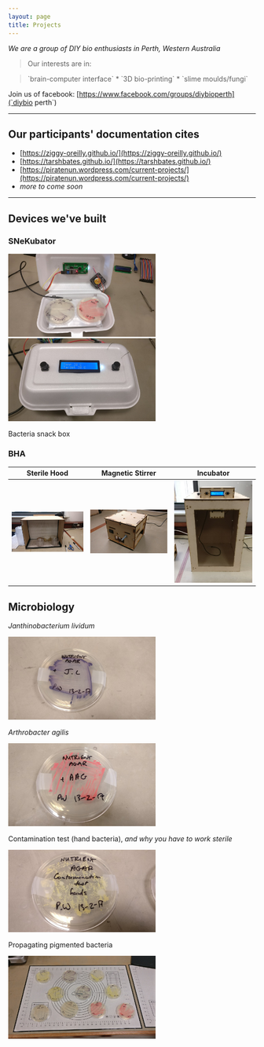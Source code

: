 ```yaml
---
layout: page
title: Projects
---
```


_We are a group of DIY bio enthusiasts in Perth, Western Australia_

<blockquote>Our interests are in:</blockquote>

<blockquote>`brain-computer interface` * `3D bio-printing` * `slime moulds/fungi`</blockquote>

Join us of facebook: [https://www.facebook.com/groups/diybioperth](`diybio perth`)

***

## Our participants' documentation cites
- [https://ziggy-oreilly.github.io/](https://ziggy-oreilly.github.io/)
- [https://tarshbates.github.io/](https://tarshbates.github.io/)
- [https://piratenun.wordpress.com/current-projects/](https://piratenun.wordpress.com/current-projects/)
- _more to come soon_

***

## Devices we've built

### SNeKubator

<img src="/images/snek1.jpg" alt="SNeK1" style="width: 300px;"/> <img src="/images/snek2.jpg" alt="SNeK2" style="width: 300px;"/>

Bacteria snack box

### BHA

Sterile Hood | Magnetic Stirrer | Incubator
--- | --- | ---
<img src="/images/sterilehood.jpg" alt="Sterile Hood" style="width: 300px;"/> | <img src="/images/stirrer.jpg" alt="Magnetic Stirrer" style="width: 300px;"/> | <img src="/images/incubator.jpg" alt="Incubator" style="width: 300px;"/>

## Microbiology

_Janthinobacterium lividum_

<img src="/images/JL.jpg" alt="Janthinobacterium lividum" style="width: 300px;"/>

_Arthrobacter agilis_

<img src="/images/AAG.jpg" alt="Arthrobacter agilis" style="width: 300px;"/>

Contamination test (hand bacteria), _and why you have to work sterile_

<img src="/images/CT.jpg" alt="Contamination test" style="width: 300px;"/>

Propagating pigmented bacteria

<img src="/images/bacteria.jpg" alt="Bacteria" style="width: 300px;"/>